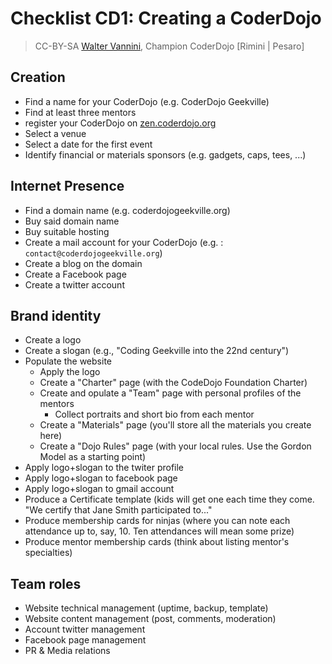 # Checklist CD1: Creating a CoderDojo
> CC-BY-SA [Walter Vannini](mailto:ipse@waltervannini.it), Champion CoderDojo [Rimini | Pesaro]

## Creation
* Find a name for your CoderDojo (e.g. CoderDojo Geekville)
* Find at least three mentors
* register your CoderDojo on [zen.coderdojo.org](http://zen.coderdojo.org/)
* Select a venue
* Select a date for the first event
* Identify financial or materials sponsors (e.g. gadgets, caps, tees, ...)

## Internet Presence
* Find a domain name (e.g. coderdojogeekville.org)
* Buy said domain name
* Buy suitable hosting
* Create a mail account for your CoderDojo (e.g. : `contact@coderdojogeekville.org`)
* Create a blog on the domain
* Create a Facebook page
* Create a twitter account

## Brand identity
* Create a logo
* Create a slogan (e.g., "Coding Geekville into the 22nd century")
* Populate the website
  * Apply the logo
  * Create a "Charter" page (with the CodeDojo Foundation Charter)
  * Create and opulate a "Team" page with personal profiles of the mentors
     * Collect portraits and short bio from each mentor
  * Create a "Materials" page (you'll store all the materials you create here)
  * Create a "Dojo Rules" page (with your local rules. Use the Gordon Model as a starting point)
* Apply logo+slogan to the twiter profile
* Apply logo+slogan to facebook page
* Apply logo+slogan to gmail account
* Produce a Certificate template (kids will get one each time they come. "We certify that Jane Smith participated to..."
* Produce membership cards for ninjas (where you can note each attendance up to, say, 10. Ten attendances will mean some prize)
* Produce mentor membership cards (think about listing mentor's specialties)

## Team roles
* Website technical management (uptime, backup, template)
* Website content management (post, comments, moderation)
* Account twitter management
* Facebook page management
* PR &AMP; Media relations
